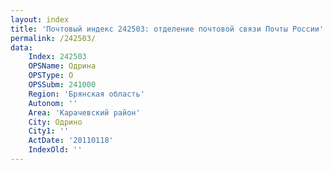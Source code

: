 ```yaml
---
layout: index
title: 'Почтовый индекс 242503: отделение почтовой связи Почты России'
permalink: /242503/
data:
    Index: 242503
    OPSName: Одрина
    OPSType: О
    OPSSubm: 241000
    Region: 'Брянская область'
    Autonom: ''
    Area: 'Карачевский район'
    City: Одрино
    City1: ''
    ActDate: '20110118'
    IndexOld: ''
---
```


